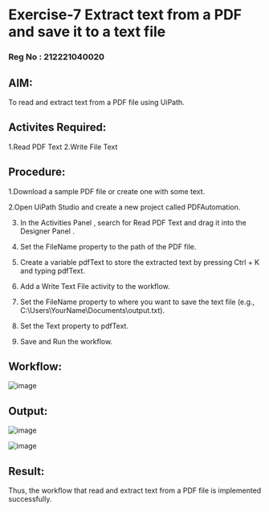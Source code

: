
# Exercise-7 Extract text from a PDF and save it to a text file

### Reg No : 212221040020


## AIM: 
 To read and extract text from a PDF file using UiPath.


## Activites Required:

  1.Read PDF Text
  2.Write File Text
  
## Procedure:
1.Download a sample PDF file   or create one with some text.

2.Open UiPath Studio   and create a new project called PDFAutomation.

3. In the   Activities Panel  , search for Read PDF Text and drag it into the   Designer Panel  .

4. Set the   FileName   property to the path of the PDF file.

5. Create a variable pdfText to store the extracted text by pressing Ctrl + K and typing pdfText.

6. Add a Write Text File activity to the workflow.

7. Set the   FileName   property to where you want to save the text file (e.g., C:\Users\YourName\Documents\output.txt).

8. Set the   Text   property to pdfText.

9.   Save   and   Run   the workflow.

      
## Workflow:
![image](https://github.com/user-attachments/assets/9de7b66a-a1cd-4e5f-b5a8-008ef88b91db)



## Output:
![image](https://github.com/user-attachments/assets/a37b2ab9-192f-4f19-aa08-42e11ec8c61c)

![image](https://github.com/user-attachments/assets/28ebf3f3-afb7-4e00-9cc3-a0ea1440ca06)


## Result:
  Thus, the workflow that read and extract text from a PDF file is implemented successfully.
